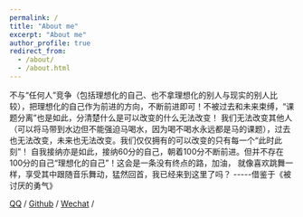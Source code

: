 ```yaml
---
permalink: /
title: "About me"
excerpt: "About me"
author_profile: true
redirect_from: 
  - /about/
  - /about.html
---
```


不与“任何人”竞争（包括理想化的自己、也不拿理想化的别人与现实的别人比较），把理想化的自己作为前进的方向，不断前进即可！不被过去和未来束缚，“课题分离”也是如此，分清楚什么是可以改变的什么无法改变！
我们无法改变其他人（可以将马带到水边但不能强迫马喝水，因为喝不喝水永远都是马的课题），过去也无法改变，未来也无法改变。我们仅仅拥有的可以改变的只有每一个“此时此刻”！
自我接纳亦是如此，接纳60分的自己，朝着100分不断前进。但并不存在100分的自己“理想化的自己”！这会是一条没有终点的路，加油，
就像喜欢跳舞一样，享受其中跟随音乐舞动，猛然回首，我已经来到这里了吗？<sr>
                                                                        -----借鉴于《被讨厌的勇气》

[QQ](../images/QQ.jpg) / [Github](https://github.com/guo060528) / [Wechat](../images/wechat.jpg) /
